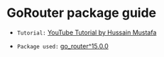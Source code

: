# GoRouter package guide

- `Tutorial:` [YouTube Tutorial by Hussain Mustafa](https://youtu.be/h_zfsFKm5MY?si=iirfBFsWipVRQ-qh)

- `Package used:` [go_router^15.0.0](https://pub.dev/packages/go_router)
